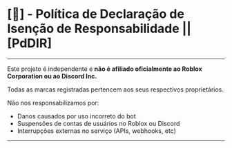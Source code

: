 # [📄] - Política de Declaração de Isenção de Responsabilidade || [PdDIR]

---

Este projeto é independente e **não é afiliado oficialmente ao Roblox Corporation ou ao Discord Inc.**

Todas as marcas registradas pertencem aos seus respectivos proprietários.

Não nos responsabilizamos por:

- Danos causados por uso incorreto do bot
- Suspensões de contas de usuários no Roblox ou Discord
- Interrupções externas no serviço (APIs, webhooks, etc)

---